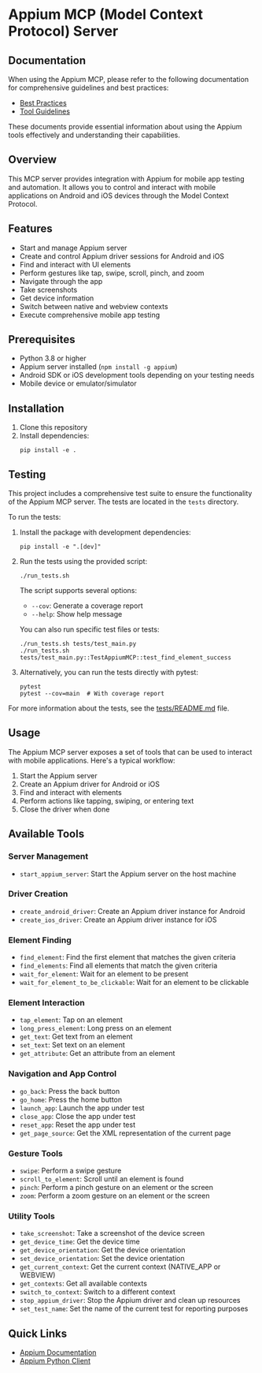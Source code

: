 # Appium MCP (Model Context Protocol) Server

## Documentation

When using the Appium MCP, please refer to the following documentation for comprehensive guidelines and best practices:

- [Best Practices](/docs/appium/best-practices.md)
- [Tool Guidelines](/docs/appium/tool-guidelines.md)

These documents provide essential information about using the Appium tools effectively and understanding their capabilities.

## Overview

This MCP server provides integration with Appium for mobile app testing and automation. It allows you to control and interact with mobile applications on Android and iOS devices through the Model Context Protocol.

## Features

- Start and manage Appium server
- Create and control Appium driver sessions for Android and iOS
- Find and interact with UI elements
- Perform gestures like tap, swipe, scroll, pinch, and zoom
- Navigate through the app
- Take screenshots
- Get device information
- Switch between native and webview contexts
- Execute comprehensive mobile app testing

## Prerequisites

- Python 3.8 or higher
- Appium server installed (`npm install -g appium`)
- Android SDK or iOS development tools depending on your testing needs
- Mobile device or emulator/simulator

## Installation

1. Clone this repository
2. Install dependencies:
   ```
   pip install -e .
   ```

## Testing

This project includes a comprehensive test suite to ensure the functionality of the Appium MCP server. The tests are located in the `tests` directory.

To run the tests:

1. Install the package with development dependencies:
   ```
   pip install -e ".[dev]"
   ```

2. Run the tests using the provided script:
   ```
   ./run_tests.sh
   ```

   The script supports several options:
   - `--cov`: Generate a coverage report
   - `--help`: Show help message
   
   You can also run specific test files or tests:
   ```
   ./run_tests.sh tests/test_main.py
   ./run_tests.sh tests/test_main.py::TestAppiumMCP::test_find_element_success
   ```

3. Alternatively, you can run the tests directly with pytest:
   ```
   pytest
   pytest --cov=main  # With coverage report
   ```

For more information about the tests, see the [tests/README.md](tests/README.md) file.

## Usage

The Appium MCP server exposes a set of tools that can be used to interact with mobile applications. Here's a typical workflow:

1. Start the Appium server
2. Create an Appium driver for Android or iOS
3. Find and interact with elements
4. Perform actions like tapping, swiping, or entering text
5. Close the driver when done

## Available Tools

### Server Management
- `start_appium_server`: Start the Appium server on the host machine

### Driver Creation
- `create_android_driver`: Create an Appium driver instance for Android
- `create_ios_driver`: Create an Appium driver instance for iOS

### Element Finding
- `find_element`: Find the first element that matches the given criteria
- `find_elements`: Find all elements that match the given criteria
- `wait_for_element`: Wait for an element to be present
- `wait_for_element_to_be_clickable`: Wait for an element to be clickable

### Element Interaction
- `tap_element`: Tap on an element
- `long_press_element`: Long press on an element
- `get_text`: Get text from an element
- `set_text`: Set text on an element
- `get_attribute`: Get an attribute from an element

### Navigation and App Control
- `go_back`: Press the back button
- `go_home`: Press the home button
- `launch_app`: Launch the app under test
- `close_app`: Close the app under test
- `reset_app`: Reset the app under test
- `get_page_source`: Get the XML representation of the current page

### Gesture Tools
- `swipe`: Perform a swipe gesture
- `scroll_to_element`: Scroll until an element is found
- `pinch`: Perform a pinch gesture on an element or the screen
- `zoom`: Perform a zoom gesture on an element or the screen

### Utility Tools
- `take_screenshot`: Take a screenshot of the device screen
- `get_device_time`: Get the device time
- `get_device_orientation`: Get the device orientation
- `set_device_orientation`: Set the device orientation
- `get_current_context`: Get the current context (NATIVE_APP or WEBVIEW)
- `get_contexts`: Get all available contexts
- `switch_to_context`: Switch to a different context
- `stop_appium_driver`: Stop the Appium driver and clean up resources
- `set_test_name`: Set the name of the current test for reporting purposes

## Quick Links

- [Appium Documentation](https://appium.io/docs/en/latest/)
- [Appium Python Client](https://github.com/appium/python-client)
